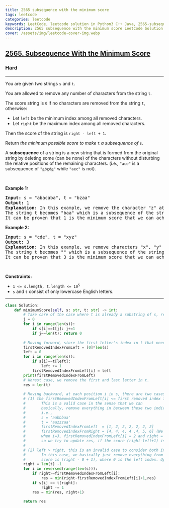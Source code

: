 ```yaml
---
title: 2565 subsequence with the minimum score
tags: leetcode
categories: leetcode
keywords: LeetCode, leetcode solution in Python3 C++ Java, 2565-subsequence-with-the-minimum-score solution
description: 2565 subsequence with the minimum score LeetCode Solution Explained
cover: /assets/img/leetcode-cover-img.webp
---
```





<h2><a href="https://leetcode.com/problems/subsequence-with-the-minimum-score/">2565. Subsequence With the Minimum Score</a></h2><h3>Hard</h3><hr><div><p>You are given two strings <code>s</code> and <code>t</code>.</p>

<p>You are allowed to remove any number of characters from the string <code>t</code>.</p>

<p>The score string is <code>0</code> if no characters are removed from the string <code>t</code>, otherwise:</p>

<ul>
	<li>Let <code>left</code> be the minimum index among all removed characters.</li>
	<li>Let <code>right</code> be the maximum index among all removed characters.</li>
</ul>

<p>Then the score of the string is <code>right - left + 1</code>.</p>

<p>Return <em>the minimum possible score to make </em><code>t</code><em>&nbsp;a subsequence of </em><code>s</code><em>.</em></p>

<p>A <strong>subsequence</strong> of a string is a new string that is formed from the original string by deleting some (can be none) of the characters without disturbing the relative positions of the remaining characters. (i.e., <code>"ace"</code> is a subsequence of <code>"<u>a</u>b<u>c</u>d<u>e</u>"</code> while <code>"aec"</code> is not).</p>

<p>&nbsp;</p>
<p><strong class="example">Example 1:</strong></p>

<pre><strong>Input:</strong> s = "abacaba", t = "bzaa"
<strong>Output:</strong> 1
<strong>Explanation:</strong> In this example, we remove the character "z" at index 1 (0-indexed).
The string t becomes "baa" which is a subsequence of the string "abacaba" and the score is 1 - 1 + 1 = 1.
It can be proven that 1 is the minimum score that we can achieve.
</pre>

<p><strong class="example">Example 2:</strong></p>

<pre><strong>Input:</strong> s = "cde", t = "xyz"
<strong>Output:</strong> 3
<strong>Explanation:</strong> In this example, we remove characters "x", "y" and "z" at indices 0, 1, and 2 (0-indexed).
The string t becomes "" which is a subsequence of the string "cde" and the score is 2 - 0 + 1 = 3.
It can be proven that 3 is the minimum score that we can achieve.
</pre>

<p>&nbsp;</p>
<p><strong>Constraints:</strong></p>

<ul>
	<li><code>1 &lt;= s.length, t.length &lt;= 10<sup>5</sup></code></li>
	<li><code>s</code> and <code>t</code> consist of only lowercase English letters.</li>
</ul>
</div>

---




```python
class Solution:
    def minimumScore(self, s: str, t: str) -> int:
        # Take care of the case where t is already a substring of s, return 0 in this case.
        j = 0
        for i in range(len(s)):
            if s[i]==t[j]: j+=1
            if j==len(t): return 0
        
        # Moving forward, store the first letter's index in t that needs to be removed if s ends at i.
        firstRemovedIndexFromLeft = [0]*len(s)
        left = 0
        for i in range(len(s)):
            if s[i]==t[left]:
                left += 1
            firstRemovedIndexFromLeft[i] = left
        print(firstRemovedIndexFromLeft)
        # Worest case, we remove the first and last letter in t.
        res = len(t)
        
        # Moving backward, at each position i in s, there are two cases:
        # (1) the firstRemovedIndexFromLeft[i] <= first removed index from right,
        #       This is a valid case in the sense that we can 
        #       basically, remove everything in between these two indices, including these two indices.
        #       i.e.,
        #       s = 'aabbbaa'
        #       t = 'aazzzaa'
        #       firstRemovedIndexFromLeft  = [1, 2, 2, 2, 2, 2, 2]
        #       firstRemovedIndexFromRight = [4, 4, 4, 4 ,4, 5, 6] (We don't actually put the right in arr like this, but just for easy understanding here)
        #       when i=3, firstRemovedIndexFromLeft[i] = 2 and right = 4, 
        #       so we try to update res, if the score (right-left+1) is smaller.
        #
        # (2) left > right, this is an invalid case to consider both indices.
        #       In this case, we basically just remove everything from 0 to index right, 
        #       score is (right - 0 + 1), where 0 is the left index. Update res if score is smaller.
        right = len(t) -1 
        for i in reversed(range(len(s))):
            if right>=firstRemovedIndexFromLeft[i]:
                res = min(right-firstRemovedIndexFromLeft[i]+1,res)
            if s[i] == t[right]:
                right -= 1
            res = min(res, right+1)
            
        return res

```
